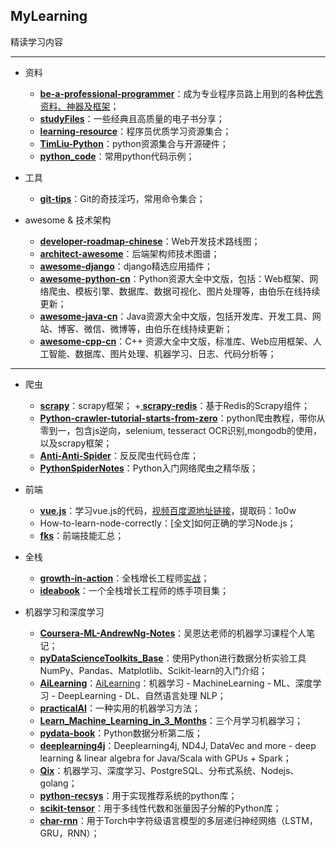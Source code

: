 ## MyLearning
精读学习内容


----------

- 资料
	+ **[be-a-professional-programmer](https://github.com/stanzhai/be-a-professional-programmer)**：成为专业程序员路上用到的各种[优秀资料、神器及框架](http://tools.stanzhai.site)；
	+ **[studyFiles](https://github.com/threerocks/studyFiles)**：一些经典且高质量的电子书分享；
	+ **[learning-resource](https://github.com/porcelainHeart/learning-resource)**：程序员优质学习资源集合；
	+ **[TimLiu-Python](https://github.com/Tim9Liu9/TimLiu-Python)**：python资源集合与开源硬件；
	+ **[python_code](https://github.com/yorickshan/python_code)**：常用python代码示例；

- 工具
	+ **[git-tips](https://github.com/521xueweihan/git-tips)**：Git的奇技淫巧，常用命令集合；


- awesome & 技术架构
	+ **[developer-roadmap-chinese](https://github.com/goodjack/developer-roadmap-chinese)**：Web开发技术路线图；
	+ **[architect-awesome](https://github.com/xingshaocheng/architect-awesome)**：后端架构师技术图谱；
	+ **[awesome-django](https://github.com/jbwolfe/awesome-django)**：django精选应用插件；
	+ **[awesome-python-cn](https://github.com/jobbole/awesome-python-cn)**：Python资源大全中文版，包括：Web框架、网络爬虫、模板引擎、数据库、数据可视化、图片处理等，由伯乐在线持续更新；
	+ **[awesome-java-cn](https://github.com/jobbole/awesome-java-cn)**：Java资源大全中文版，包括开发库、开发工具、网站、博客、微信、微博等，由伯乐在线持续更新；
	+ **[awesome-cpp-cn](https://github.com/jobbole/awesome-cpp-cn)**：C++ 资源大全中文版，标准库、Web应用框架、人工智能、数据库、图片处理、机器学习、日志、代码分析等；


----------

- 爬虫
	+ **[scrapy](https://github.com/scrapy/scrapy)**：scrapy框架；
	+**[ scrapy-redis](https://github.com/rmax/scrapy-redis)**：基于Redis的Scrapy组件；
	+ **[Python-crawler-tutorial-starts-from-zero](https://github.com/CriseLYJ/Python-crawler-tutorial-starts-from-zero)**：python爬虫教程，带你从零到一，包含js逆向，selenium, tesseract OCR识别,mongodb的使用，以及scrapy框架；
	+ **[Anti-Anti-Spider](https://github.com/luyishisi/Anti-Anti-Spider)**：反反爬虫代码仓库；
	+ **[PythonSpiderNotes](https://github.com/lining0806/PythonSpiderNotes)**：Python入门网络爬虫之精华版；

- 前端
	+ **[vue.js](https://github.com/shy1118999/vue.js)**：学习vue.js的代码，[视频百度源地址链接](https://pan.baidu.com/s/1CmifLbwQK8t3L2MJrEsR3A)，提取码：1o0w
	+ How-to-learn-node-correctly：[全文]如何正确的学习Node.js；
	+ **[fks](https://github.com/JacksonTian/fks)**：前端技能汇总；

- 全栈
	+ **[growth-in-action](https://github.com/phodal/growth-in-action)**：全栈增长工程师[实战](http://growth-in-action.phodal.com/)；
	+ **[ideabook](https://github.com/phodal/ideabook)**：一个全栈增长工程师的练手项目集；

- 机器学习和深度学习
	+ **[Coursera-ML-AndrewNg-Notes](https://github.com/fengdu78/Coursera-ML-AndrewNg-Notes)**：吴恩达老师的机器学习课程个人笔记；
	+ **[pyDataScienceToolkits_Base](https://github.com/jasonding1354/pyDataScienceToolkits_Base)**：使用Python进行数据分析实验工具NumPy、Pandas、Matplotlib、Scikit-learn的入门介绍；
	+ **[AiLearning](https://github.com/apachecn/AiLearning)**：[AiLearning](http://ailearning.apachecn.org/)：机器学习 - MachineLearning - ML、深度学习 - DeepLearning - DL、自然语言处理 NLP；
	+ **[practicalAI](https://github.com/GokuMohandas/practicalAI)**：一种实用的机器学习方法；
	+ **[Learn_Machine_Learning_in_3_Months](https://github.com/llSourcell/Learn_Machine_Learning_in_3_Months)**：三个月学习机器学习；
	+ **[pydata-book](https://github.com/wesm/pydata-book)**：Python数据分析第二版；
	+ **[deeplearning4j](https://github.com/eclipse/deeplearning4j)**：Deeplearning4j, ND4J, DataVec and more - deep learning & linear algebra for Java/Scala with GPUs + Spark；
	+ **[Qix](https://github.com/ty4z2008/Qix)**：机器学习、深度学习、PostgreSQL、分布式系统、Nodejs、golang；
	+ **[python-recsys](https://github.com/ocelma/python-recsys)**：用于实现推荐系统的python库；
	+ **[scikit-tensor](https://github.com/mnick/scikit-tensor)**：用于多线性代数和张量因子分解的Python库；
	+ **[char-rnn](https://github.com/karpathy/char-rnn)**：用于Torch中字符级语言模型的多层递归神经网络（LSTM，GRU，RNN）；


